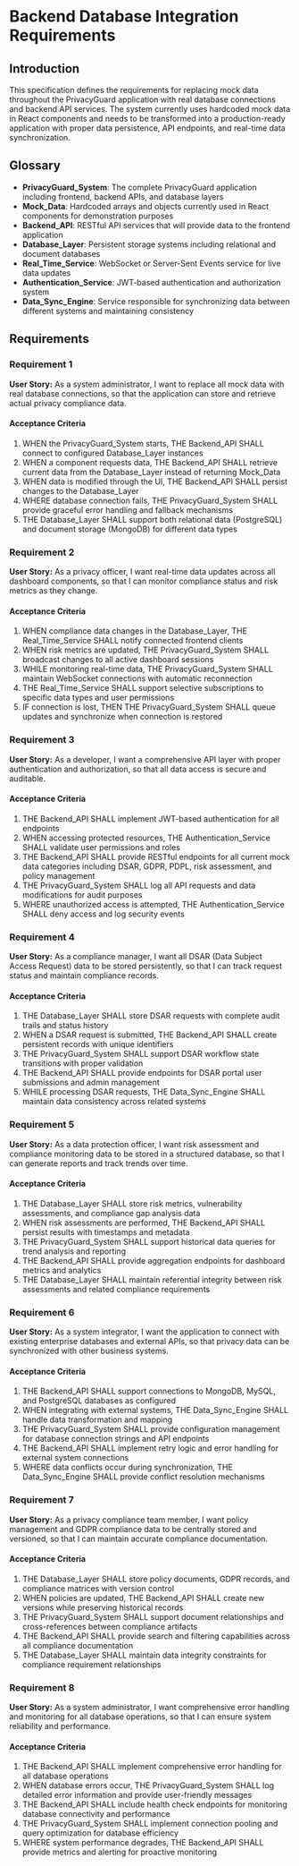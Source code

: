 # Backend Database Integration Requirements

## Introduction

This specification defines the requirements for replacing mock data throughout the PrivacyGuard application with real database connections and backend API services. The system currently uses hardcoded mock data in React components and needs to be transformed into a production-ready application with proper data persistence, API endpoints, and real-time data synchronization.

## Glossary

- **PrivacyGuard_System**: The complete PrivacyGuard application including frontend, backend APIs, and database layers
- **Mock_Data**: Hardcoded arrays and objects currently used in React components for demonstration purposes
- **Backend_API**: RESTful API services that will provide data to the frontend application
- **Database_Layer**: Persistent storage systems including relational and document databases
- **Real_Time_Service**: WebSocket or Server-Sent Events service for live data updates
- **Authentication_Service**: JWT-based authentication and authorization system
- **Data_Sync_Engine**: Service responsible for synchronizing data between different systems and maintaining consistency

## Requirements

### Requirement 1

**User Story:** As a system administrator, I want to replace all mock data with real database connections, so that the application can store and retrieve actual privacy compliance data.

#### Acceptance Criteria

1. WHEN the PrivacyGuard_System starts, THE Backend_API SHALL connect to configured Database_Layer instances
2. WHEN a component requests data, THE Backend_API SHALL retrieve current data from the Database_Layer instead of returning Mock_Data
3. WHEN data is modified through the UI, THE Backend_API SHALL persist changes to the Database_Layer
4. WHERE database connection fails, THE PrivacyGuard_System SHALL provide graceful error handling and fallback mechanisms
5. THE Database_Layer SHALL support both relational data (PostgreSQL) and document storage (MongoDB) for different data types

### Requirement 2

**User Story:** As a privacy officer, I want real-time data updates across all dashboard components, so that I can monitor compliance status and risk metrics as they change.

#### Acceptance Criteria

1. WHEN compliance data changes in the Database_Layer, THE Real_Time_Service SHALL notify connected frontend clients
2. WHEN risk metrics are updated, THE PrivacyGuard_System SHALL broadcast changes to all active dashboard sessions
3. WHILE monitoring real-time data, THE PrivacyGuard_System SHALL maintain WebSocket connections with automatic reconnection
4. THE Real_Time_Service SHALL support selective subscriptions to specific data types and user permissions
5. IF connection is lost, THEN THE PrivacyGuard_System SHALL queue updates and synchronize when connection is restored

### Requirement 3

**User Story:** As a developer, I want a comprehensive API layer with proper authentication and authorization, so that all data access is secure and auditable.

#### Acceptance Criteria

1. THE Backend_API SHALL implement JWT-based authentication for all endpoints
2. WHEN accessing protected resources, THE Authentication_Service SHALL validate user permissions and roles
3. THE Backend_API SHALL provide RESTful endpoints for all current mock data categories including DSAR, GDPR, PDPL, risk assessment, and policy management
4. THE PrivacyGuard_System SHALL log all API requests and data modifications for audit purposes
5. WHERE unauthorized access is attempted, THE Authentication_Service SHALL deny access and log security events

### Requirement 4

**User Story:** As a compliance manager, I want all DSAR (Data Subject Access Request) data to be stored persistently, so that I can track request status and maintain compliance records.

#### Acceptance Criteria

1. THE Database_Layer SHALL store DSAR requests with complete audit trails and status history
2. WHEN a DSAR request is submitted, THE Backend_API SHALL create persistent records with unique identifiers
3. THE PrivacyGuard_System SHALL support DSAR workflow state transitions with proper validation
4. THE Backend_API SHALL provide endpoints for DSAR portal user submissions and admin management
5. WHILE processing DSAR requests, THE Data_Sync_Engine SHALL maintain data consistency across related systems

### Requirement 5

**User Story:** As a data protection officer, I want risk assessment and compliance monitoring data to be stored in a structured database, so that I can generate reports and track trends over time.

#### Acceptance Criteria

1. THE Database_Layer SHALL store risk metrics, vulnerability assessments, and compliance gap analysis data
2. WHEN risk assessments are performed, THE Backend_API SHALL persist results with timestamps and metadata
3. THE PrivacyGuard_System SHALL support historical data queries for trend analysis and reporting
4. THE Backend_API SHALL provide aggregation endpoints for dashboard metrics and analytics
5. THE Database_Layer SHALL maintain referential integrity between risk assessments and related compliance requirements

### Requirement 6

**User Story:** As a system integrator, I want the application to connect with existing enterprise databases and external APIs, so that privacy data can be synchronized with other business systems.

#### Acceptance Criteria

1. THE Backend_API SHALL support connections to MongoDB, MySQL, and PostgreSQL databases as configured
2. WHEN integrating with external systems, THE Data_Sync_Engine SHALL handle data transformation and mapping
3. THE PrivacyGuard_System SHALL provide configuration management for database connection strings and API endpoints
4. THE Backend_API SHALL implement retry logic and error handling for external system connections
5. WHERE data conflicts occur during synchronization, THE Data_Sync_Engine SHALL provide conflict resolution mechanisms

### Requirement 7

**User Story:** As a privacy compliance team member, I want policy management and GDPR compliance data to be centrally stored and versioned, so that I can maintain accurate compliance documentation.

#### Acceptance Criteria

1. THE Database_Layer SHALL store policy documents, GDPR records, and compliance matrices with version control
2. WHEN policies are updated, THE Backend_API SHALL create new versions while preserving historical records
3. THE PrivacyGuard_System SHALL support document relationships and cross-references between compliance artifacts
4. THE Backend_API SHALL provide search and filtering capabilities across all compliance documentation
5. THE Database_Layer SHALL maintain data integrity constraints for compliance requirement relationships

### Requirement 8

**User Story:** As a system administrator, I want comprehensive error handling and monitoring for all database operations, so that I can ensure system reliability and performance.

#### Acceptance Criteria

1. THE Backend_API SHALL implement comprehensive error handling for all database operations
2. WHEN database errors occur, THE PrivacyGuard_System SHALL log detailed error information and provide user-friendly messages
3. THE Backend_API SHALL include health check endpoints for monitoring database connectivity and performance
4. THE PrivacyGuard_System SHALL implement connection pooling and query optimization for database efficiency
5. WHERE system performance degrades, THE Backend_API SHALL provide metrics and alerting for proactive monitoring